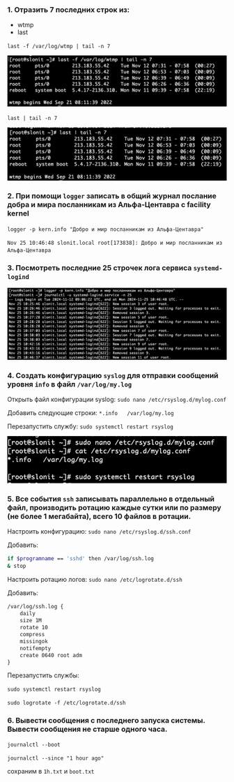 ### 1. Отразить 7 последних строк из:
- wtmp
- last

`last -f /var/log/wtmp | tail -n 7`

![img](img/1.png)

`last | tail -n 7`

![img](img/2.png)

### 2. При помощи `logger` записать в общий журнал послание добра и мира посланникам из Альфа-Центавра с facility kernel

`logger -p kern.info "Добро и мир посланникам из Альфа-Центавра"`

`Nov 25 10:46:48 slonit.local root[173838]: Добро и мир посланникам из Альфа-Центавра`

### 3. Посмотреть последние 25 строчек лога сервиса `systemd-logind`

![img](img/3.png)

### 4. Создать конфигурацию `syslog` для отправки сообщений уровня `info` в файл `/var/log/my.log`

Открыть файл конфигурации syslog:
`sudo nano /etc/rsyslog.d/mylog.conf`

Добавить следующие строки:
`*.info   /var/log/my.log`

Перезапустить службу:
`sudo systemctl restart rsyslog`

![img](img/4.png)

### 5. Все события `ssh` записывать параллельно в отдельный файл, производить ротацию каждые сутки или по размеру (не более 1 мегабайта), всего 10 файлов в ротации.

Настроить конфигурацию: `sudo nano /etc/rsyslog.d/ssh.conf`

Добавить:
```bash
if $programname == 'sshd' then /var/log/ssh.log
& stop
```
Настроить ротацию логов:
`sudo nano /etc/logrotate.d/ssh`

Добавить:
```
/var/log/ssh.log {
    daily
    size 1M
    rotate 10
    compress
    missingok
    notifempty
    create 0640 root adm
}
```
Перезапустить службы:

`sudo systemctl restart rsyslog`

`sudo logrotate -f /etc/logrotate.d/ssh`

### 6. Вывести сообщения с последнего запуска системы. Вывести сообщения не старше одного часа.

`journalctl --boot`

`journalctl --since "1 hour ago"`

сохраним в `1h.txt` и `boot.txt`